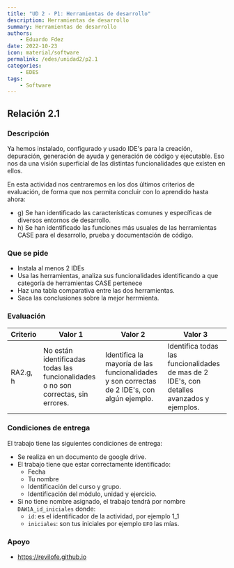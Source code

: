 ```yaml
---
title: "UD 2 - P1: Herramientas de desarrollo"
description: Herramientas de desarrollo
summary: Herramientas de desarrollo
authors:
    - Eduardo Fdez
date: 2022-10-23
icon: material/software
permalink: /edes/unidad2/p2.1
categories:
    - EDES
tags:
    - Software
---
```

## Relación 2.1

### Descripción

Ya hemos instalado, configurado y usado IDE's para la creación, depuración, generación de ayuda y generación de código y ejecutable. Eso nos da una visión superficial de las distintas funcionalidades que existen en ellos.

En esta actividad nos centraremos en los dos últimos criterios de evaluación, de forma que nos permita concluir con lo aprendido hasta ahora:

* g) Se han identificado las características comunes y específicas de diversos entornos de desarrollo.
* h) Se han identificado las funciones más usuales de las herramientas CASE para el desarrollo, prueba y documentación de código.

### Que se pide
* Instala al menos 2 IDEs
* Usa las herramientas, analiza sus funcionalidades identificando a que categoría de herramientas CASE pertenece
* Haz una tabla comparativa entre las dos herramientas.   
* Saca las conclusiones sobre la mejor herrmienta.  

### Evaluación


| Criterio | Valor 1                                  | Valor 2                                        | Valor 3                                           |
| ---------- | ------------------------------------------ | ------------------------------------------------ | --------------------------------------------------- |
| RA2.g, h    | No están identificadas todas las funcionalidades o no son correctas, sin errores.       | Identifica la mayoría de las funcionalidades y son correctas de 2 IDE's, con algún ejemplo. | Identifica todas las funcionalidades de mas de 2 IDE's, con detalles avanzados y ejemplos.   |

### Condiciones de entrega

El trabajo tiene las siguientes condiciones de entrega:

* Se realiza en un documento de google drive.
* El trabajo tiene que estar correctamente identificado:
    * Fecha
    * Tu nombre
    * Identificación del curso y grupo.
    * Identificación del módulo, unidad y ejercicio.
* Si no tiene nombre asignado, el trabajo tendrá por nombre `DAW1A_id_iniciales` donde:
    * `id`: es el identificador de la actividad, por ejemplo 1_1
    * `iniciales`: son tus iniciales por ejemplo `EFO` las mías.

### Apoyo

* https://revilofe.github.io

